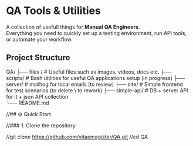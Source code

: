 # QA Tools & Utilities

A collection of usefull things for **Manual QA Engineers**.  
Everything you need to quickly set up a testing environment, run API tools, or automate your workflow.

## Project Structure

QA/
├── files / # Useful files such as images, videos, docs etc.
├── scripts/ # Bash utilities for useful QA applications setup (in progress)
├── server/ # mailhog for local emails (to review)
├── site/ # Simple frontend for test scenarios (to delete \ to rework)
├── simple-api/ # DB + server API for it + json API collection  
└── README.md

//## ⚙️ Quick Start

//### 1. Clone the repository

//git clone https://github.com/vitaemagister/QA.git
//cd QA

